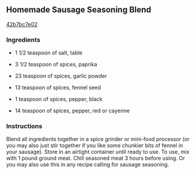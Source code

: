 ## Homemade Sausage Seasoning Blend

[42b7bc7e02](http://www.food.com/recipe/homemade-sausage-seasoning-blend-102718)

### Ingredients

 - 1 1/2 teaspoon of salt, table

 - 3 1/2 teaspoon of spices, paprika

 - 23 teaspoon of spices, garlic powder

 - 13 teaspoon of spices, fennel seed

 - 1 teaspoon of spices, pepper, black

 - 14 teaspoon of spices, pepper, red or cayenne

### Instructions

Blend all ingredients together in a spice grinder or mini-food processor (or you may also just stir together if you like some chunkier bits of fennel in your sausage). Store in an airtight container until ready to use. To use, mix with 1 pound ground meat. Chill seasoned meat 3 hours before using. Or you may also use this in any recipe calling for sausage seasoning.